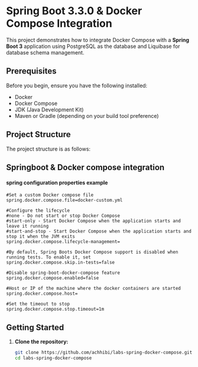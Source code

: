 # Spring Boot 3.3.0 & Docker Compose Integration

This project demonstrates how to integrate Docker Compose with a **Spring Boot 3** application using PostgreSQL as the database and Liquibase for database schema management.

## Prerequisites

Before you begin, ensure you have the following installed:
- Docker
- Docker Compose
- JDK (Java Development Kit)
- Maven or Gradle (depending on your build tool preference)

## Project Structure

The project structure is as follows:

## Springboot & Docker compose integration 

#### **spring configuration properties example**


```
#Set a custom Docker compose file
spring.docker.compose.file=docker-custom.yml

#Configure the lifecycle
#none - Do not start or stop Docker Compose
#start-only - Start Docker Compose when the application starts and leave it running
#start-and-stop - Start Docker Compose when the application starts and stop it when the JVM exits
spring.docker.compose.lifecycle-management=

#By default, Spring Boots Docker Compose support is disabled when running tests. To enable it, set
spring.docker.compose.skip.in-tests=false

#Disable spring-boot-docker-compose feature
spring.docker.compose.enabled=false

#Host or IP of the machine where the docker containers are started
spring.docker.compose.host=

#Set the timeout to stop
spring.docker.compose.stop.timeout=1m
```
## Getting Started

1. **Clone the repository:**

   ```bash
   git clone https://github.com/achhibi/labs-spring-docker-compose.git
   cd labs-spring-docker-compose

